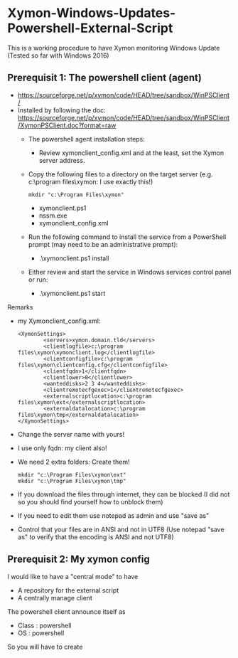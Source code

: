 # Xymon-Windows-Updates-Powershell-External-Script

This is a working procedure to have Xymon monitoring Windows Update
(Tested so far with Windows 2016)

## Prerequisit 1: The powershell client (agent)
- https://sourceforge.net/p/xymon/code/HEAD/tree/sandbox/WinPSClient/ 
- Installed by following the doc: https://sourceforge.net/p/xymon/code/HEAD/tree/sandbox/WinPSClient/XymonPSClient.doc?format=raw
    - The powershell agent installation steps: 
        - Review xymonclient_config.xml and at the least, set the Xymon server address.
    -	Copy the following files to a directory on the target server (e.g. c:\program files\xymon: I use exactly this!) 

        ```
        mkdir "c:\Program Files\xymon"
        ```

        - xymonclient.ps1
        - nssm.exe
        - xymonclient_config.xml
    -	Run the following command to install the service from a PowerShell prompt (may need to be an administrative prompt):
        - .\xymonclient.ps1 install
    -	Either review and start the service in Windows services control panel or run:
        - .\xymonclient.ps1 start

Remarks
- my Xymonclient_config.xml:

    ```
    <XymonSettings>
            <servers>xymon.domain.tld</servers>
            <clientlogfile>c:\program files\xymon\xymonclient.log</clientlogfile>
            <clientconfigfile>c:\program files\xymon\clientconfig.cfg</clientconfigfile>
            <clientfqdn>1</clientfqdn>
            <clientlower>0</clientlower>
            <wanteddisks>2 3 4</wanteddisks>
            <clientremotecfgexec>1</clientremotecfgexec>
            <externalscriptlocation>c:\program files\xymon\ext</externalscriptlocation>
            <externaldatalocation>c:\program files\xymon\tmp</externaldatalocation>
    </XymonSettings>
    ```

- Change the server name with yours!  
- I use only fqdn: my client also! 
- We need 2 extra folders: Create them!

    ```
    mkdir "c:\Program Files\xymon\ext"
    mkdir "c:\Program Files\xymon\tmp"
    ```

- If you download the files through internet, they can be blocked (I did not so you should find yourself how to unblock them)
- If you need to edit them use notepad as admin and use "save as"
- Control that your files are in ANSI and not in UTF8 (Use notepad "save as" to verify that the encoding is ANSI and not UTF8)

## Prerequisit 2: My xymon config
I would like to have a "central mode" to have 
- A repository for the external script
- A centrally manage client

The powershell client announce itself as 
- Class : powershell
- OS    : powershell

So you will have to create 
